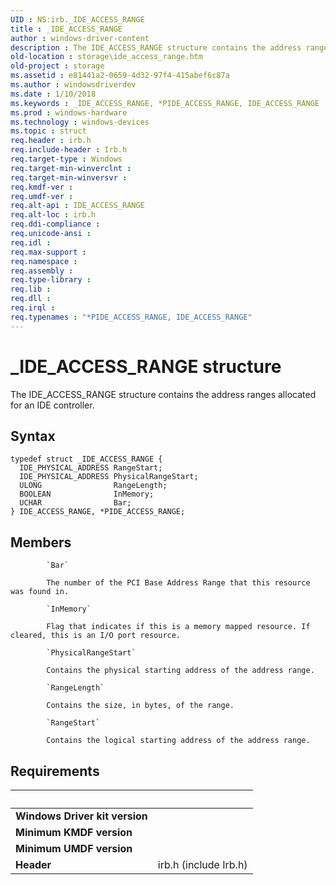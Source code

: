 ```yaml
---
UID : NS:irb._IDE_ACCESS_RANGE
title : _IDE_ACCESS_RANGE
author : windows-driver-content
description : The IDE_ACCESS_RANGE structure contains the address ranges allocated for an IDE controller.Note  The ATA port driver and ATA miniport driver models may be altered or unavailable in the future.
old-location : storage\ide_access_range.htm
old-project : storage
ms.assetid : e81441a2-0659-4d32-97f4-415abef6c87a
ms.author : windowsdriverdev
ms.date : 1/10/2018
ms.keywords : _IDE_ACCESS_RANGE, *PIDE_ACCESS_RANGE, IDE_ACCESS_RANGE
ms.prod : windows-hardware
ms.technology : windows-devices
ms.topic : struct
req.header : irb.h
req.include-header : Irb.h
req.target-type : Windows
req.target-min-winverclnt : 
req.target-min-winversvr : 
req.kmdf-ver : 
req.umdf-ver : 
req.alt-api : IDE_ACCESS_RANGE
req.alt-loc : irb.h
req.ddi-compliance : 
req.unicode-ansi : 
req.idl : 
req.max-support : 
req.namespace : 
req.assembly : 
req.type-library : 
req.lib : 
req.dll : 
req.irql : 
req.typenames : "*PIDE_ACCESS_RANGE, IDE_ACCESS_RANGE"
---
```


# _IDE_ACCESS_RANGE structure
The IDE_ACCESS_RANGE structure contains the address ranges allocated for an IDE controller.

## Syntax
````
typedef struct _IDE_ACCESS_RANGE {
  IDE_PHYSICAL_ADDRESS RangeStart;
  IDE_PHYSICAL_ADDRESS PhysicalRangeStart;
  ULONG                RangeLength;
  BOOLEAN              InMemory;
  UCHAR                Bar;
} IDE_ACCESS_RANGE, *PIDE_ACCESS_RANGE;
````

## Members

        
            `Bar`

            The number of the PCI Base Address Range that this resource was found in.
        
            `InMemory`

            Flag that indicates if this is a memory mapped resource. If cleared, this is an I/O port resource.
        
            `PhysicalRangeStart`

            Contains the physical starting address of the address range.
        
            `RangeLength`

            Contains the size, in bytes, of the range.
        
            `RangeStart`

            Contains the logical starting address of the address range.


## Requirements
| &nbsp; | &nbsp; |
| ---- |:---- |
| **Windows Driver kit version** |  |
| **Minimum KMDF version** |  |
| **Minimum UMDF version** |  |
| **Header** | irb.h (include Irb.h) |